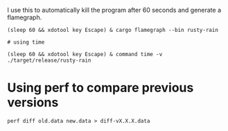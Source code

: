 I use this to automatically kill the program after 60 seconds and generate a flamegraph.

```shell
(sleep 60 && xdotool key Escape) & cargo flamegraph --bin rusty-rain

# using time

(sleep 60 && xdotool key Escape) & command time -v ./target/release/rusty-rain
```

# Using perf to compare previous versions

`perf diff old.data new.data > diff-vX.X.X.data`
